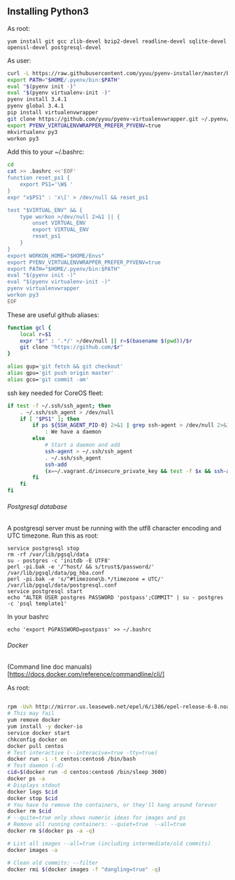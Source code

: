 Installing Python3
---

As root:

`yum install git gcc zlib-devel bzip2-devel readline-devel sqlite-devel openssl-devel postgresql-devel`

As user:
```bash
curl -L https://raw.githubusercontent.com/yyuu/pyenv-installer/master/bin/pyenv-installer | bash
export PATH="$HOME/.pyenv/bin:$PATH"
eval "$(pyenv init -)"
eval "$(pyenv virtualenv-init -)"
pyenv install 3.4.1
pyenv global 3.4.1
pip install virtualenvwrapper
git clone https://github.com/yyuu/pyenv-virtualenvwrapper.git ~/.pyenv/plugins/pyenv-virtualenvwrapper
export PYENV_VIRTUALENVWRAPPER_PREFER_PYVENV=true
mkvirtualenv py3
workon py3
```

Add this to your ~/.bashrc:

```bash
cd
cat >> .bashrc <<'EOF'
function reset_ps1 {
    export PS1='\W$ '
}
expr "x$PS1" : 'x\[' > /dev/null && reset_ps1

test "$VIRTUAL_ENV" && {
    type workon >/dev/null 2>&1 || {
        unset VIRTUAL_ENV
	    export VIRTUAL_ENV
	    reset_ps1
    }
}
export WORKON_HOME="$HOME/Envs"
export PYENV_VIRTUALENVWRAPPER_PREFER_PYVENV=true
export PATH="$HOME/.pyenv/bin:$PATH"
eval "$(pyenv init -)"
eval "$(pyenv virtualenv-init -)"
pyenv virtualenvwrapper
workon py3
EOF
```

These are useful github aliases:

```bash
function gcl {
    local r=$1
    expr "$r" : '.*/' >/dev/null || r=$(basename $(pwd))/$r
    git clone "https://github.com/$r"
}

alias gup='git fetch && git checkout'
alias gpu='git push origin master'
alias gco='git commit -am'
```

ssh key needed for CoreOS fleet:

```bash
if test -f ~/.ssh/ssh_agent; then
    . ~/.ssh/ssh_agent > /dev/null
    if [ "$PS1" ]; then
        if ps ${SSH_AGENT_PID-0} 2>&1 | grep ssh-agent > /dev/null 2>&1; then
            : We have a daemon
        else
            # Start a daemon and add
            ssh-agent > ~/.ssh/ssh_agent
            . ~/.ssh/ssh_agent
            ssh-add
            (x=~/.vagrant.d/insecure_private_key && test -f $x && ssh-add $x)
        fi
    fi
fi
```

###### Postgresql database

A postgresql server must be running with the utf8 character
encoding and UTC timezone.  Run this as root:

```
service postgresql stop
rm -rf /var/lib/pgsql/data
su - postgres -c 'initdb -E UTF8'
perl -pi.bak -e '/^host/ && s/trust$/password/' /var/lib/pgsql/data/pg_hba.conf
perl -pi.bak -e 's/^#timezone\b.*/timezone = UTC/' /var/lib/pgsql/data/postgresql.conf
service postgresql start
echo "ALTER USER postgres PASSWORD 'postpass';COMMIT" | su - postgres -c 'psql template1'
```

In your bashrc
```
echo 'export PGPASSWORD=postpass' >> ~/.bashrc
```


###### Docker

(Command line doc manuals)[https://docs.docker.com/reference/commandline/cli/]

As root:

```bash

rpm -Uvh http://mirror.us.leaseweb.net/epel/6/i386/epel-release-6-8.noarch.rpm
# This may fail
yum remove docker
yum install -y docker-io
service docker start
chkconfig docker on
docker pull centos
# Test interactive (--interacive=true -tty=true)
docker run -i -t centos:centos6 /bin/bash
# Test daemon (-d)
cid=$(docker run -d centos:centos6 /bin/sleep 3600)
docker ps -a
# Displays stdout
docker logs $cid
docker stop $cid
# You have to remove the containers, or they'll hang around forever
docker rm $cid
# --quite=true only shows numeric ideas for images and ps
# Remove all running containers: --quiet=true  --all=true
docker rm $(docker ps -a -q)

# List all images --all=true (including intermediate/old commits)
docker images -a

# Clean old commits: --filter
docker rmi $(docker images -f "dangling=true" -q)
```
